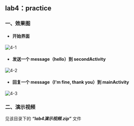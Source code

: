 ## lab4：practice 
>
### 一、效果图
>
- #### 开始界面
![4-1](https://github.com/IVY-1999/android_1813066/blob/main/image/lab4/4-1.png)
>
- #### 发送一个 message（hello）到 secondActivity
![4-2](https://github.com/IVY-1999/android_1813066/blob/main/image/lab4/4-2.png)
>
- #### 回复一个 message（I'm fine, thank you）到 mainActivity
![4-3](https://github.com/IVY-1999/android_1813066/blob/main/image/lab4/4-3.png)
>
>
### 二、演示视频
见该目录下的 ***“lab4演示视频.zip”*** 文件
